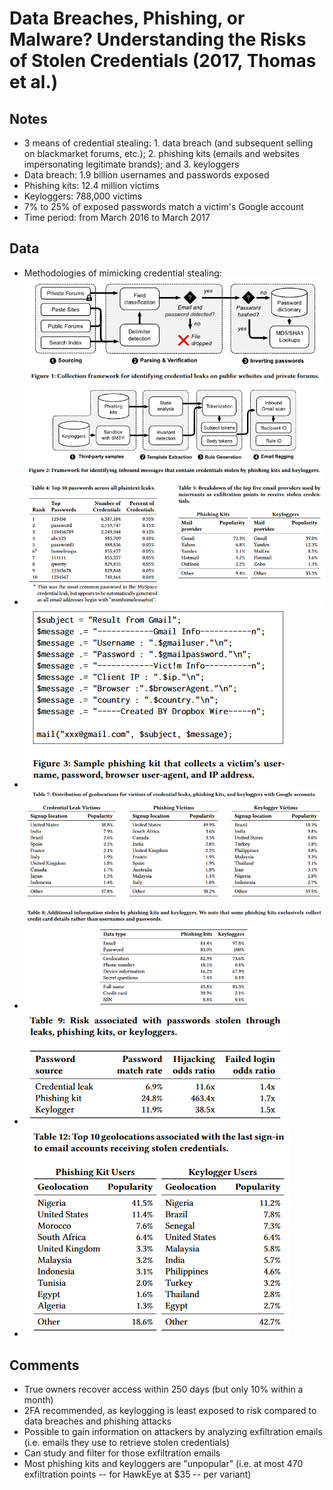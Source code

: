 # Data Breaches, Phishing, or Malware? Understanding the Risks of Stolen Credentials (2017, Thomas et al.)

## Notes
* 3 means of credential stealing: 1. data breach (and subsequent selling on blackmarket forums, etc.); 2. phishing kits (emails and websites impersonating legitimate brands); and 3. keyloggers
* Data breach: 1.9 billion usernames and passwords exposed
* Phishing kits: 12.4 million victims
* Keyloggers: 788,000 victims
* 7% to 25% of exposed passwords match a victim's Google account
* Time period: from March 2016 to March 2017

## Data
* Methodologies of mimicking credential stealing: ![Data breach](/images/stolenpw_databreach.png) ![Phishing and keylogger](/images/stolenpw_phishing_keylogger.png)
* ![Common passwords](/images/stolenpw_commonpw.png)
* ![Sample phishing](/images/stolenpw_samplephishing.png)
* ![Distribution](/images/stolenpw_distribution.png)
* ![Risks](/images/stolenpw_risks.png)
* ![Attackers](/images/stolenpw_attackers.png)

## Comments
* True owners recover access within 250 days (but only 10% within a month)
* 2FA recommended, as keylogging is least exposed to risk compared to data breaches and phishing attacks
* Possible to gain information on attackers by analyzing exfiltration emails (i.e. emails they use to retrieve stolen credentials)
* Can study and filter for those exfiltration emails
* Most phishing kits and keyloggers are "unpopular" (i.e. at most 470 exfiltration points -- for HawkEye at $35 -- per variant)